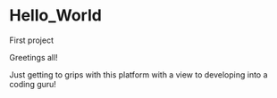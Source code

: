 # Hello_World
First project

Greetings all!

Just getting to grips with this platform with a view to developing into a coding guru!
